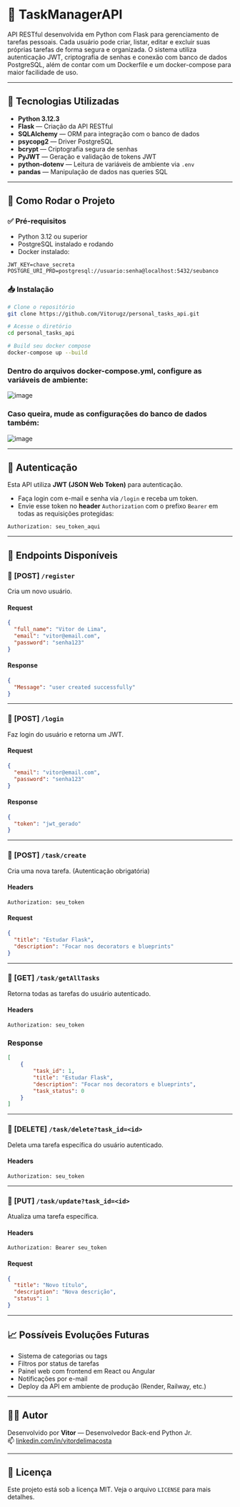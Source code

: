 
# 📌 TaskManagerAPI

API RESTful desenvolvida em Python com Flask para gerenciamento de tarefas pessoais. Cada usuário pode criar, listar, editar e excluir suas próprias tarefas de forma segura e organizada. O sistema utiliza autenticação JWT, criptografia de senhas e conexão com banco de dados PostgreSQL, além de contar com um Dockerfile e um docker-compose para maior facilidade de uso.

---

## 🚀 Tecnologias Utilizadas

- **Python 3.12.3**
- **Flask** — Criação da API RESTful
- **SQLAlchemy** — ORM para integração com o banco de dados
- **psycopg2** — Driver PostgreSQL
- **bcrypt** — Criptografia segura de senhas
- **PyJWT** — Geração e validação de tokens JWT
- **python-dotenv** — Leitura de variáveis de ambiente via `.env`
- **pandas** — Manipulação de dados nas queries SQL

---

## 📂 Como Rodar o Projeto

### ✅ Pré-requisitos

- Python 3.12 ou superior
- PostgreSQL instalado e rodando
- Docker instalado:
  
```env
JWT_KEY=chave_secreta
POSTGRE_URI_PRD=postgresql://usuario:senha@localhost:5432/seubanco
```

### 📥 Instalação

```bash
# Clone o repositório
git clone https://github.com/Vitorugz/personal_tasks_api.git

# Acesse o diretório
cd personal_tasks_api

# Build seu docker compose
docker-compose up --build
```

### Dentro do arquivos docker-compose.yml, configure as variáveis de ambiente:
![image](https://github.com/user-attachments/assets/2df4dfed-aaca-410c-b2f8-cc5e1ae06757)

### Caso queira, mude as configurações do banco de dados também:
![image](https://github.com/user-attachments/assets/015aea5e-8aa0-432c-9d06-67546a069743)

---

## 🔐 Autenticação

Esta API utiliza **JWT (JSON Web Token)** para autenticação.

- Faça login com e-mail e senha via `/login` e receba um token.
- Envie esse token no **header** `Authorization` com o prefixo `Bearer` em todas as requisições protegidas:

```http
Authorization: seu_token_aqui
```

---

## 📡 Endpoints Disponíveis

### 🔸 **[POST]** `/register`
Cria um novo usuário.

#### Request
```json
{
  "full_name": "Vitor de Lima",
  "email": "vitor@email.com",
  "password": "senha123"
}
```
#### Response
```json
{
  "Message": "user created successfully"
}
```

---

### 🔸 **[POST]** `/login`
Faz login do usuário e retorna um JWT.

#### Request
```json
{
  "email": "vitor@email.com",
  "password": "senha123"
}
```

#### Response
```json
{
  "token": "jwt_gerado"
}
```

---

### 🔸 **[POST]** `/task/create`  
Cria uma nova tarefa. (Autenticação obrigatória)

#### Headers
```http
Authorization: seu_token
```

#### Request
```json
{
  "title": "Estudar Flask",
  "description": "Focar nos decorators e blueprints"
}
```

---

### 🔸 **[GET]** `/task/getAllTasks`  
Retorna todas as tarefas do usuário autenticado.

#### Headers
```http
Authorization: seu_token
```

### Response
```json
[
    {
        "task_id": 1,
        "title": "Estudar Flask",
        "description": "Focar nos decorators e blueprints",
        "task_status": 0
    }
]
```

---

### 🔸 **[DELETE]** `/task/delete?task_id=<id>`  
Deleta uma tarefa específica do usuário autenticado.

#### Headers
```http
Authorization: seu_token
```

---

### 🔸 **[PUT]** `/task/update?task_id=<id>`  
Atualiza uma tarefa específica.

#### Headers
```http
Authorization: Bearer seu_token
```

#### Request
```json
{
  "title": "Novo título",
  "description": "Nova descrição",
  "status": 1
}
```

---

## 📈 Possíveis Evoluções Futuras

- Sistema de categorias ou tags
- Filtros por status de tarefas
- Painel web com frontend em React ou Angular
- Notificações por e-mail
- Deploy da API em ambiente de produção (Render, Railway, etc.)

---

## 👨‍💻 Autor

Desenvolvido por **Vitor** — Desenvolvedor Back-end Python Jr.  
📫 [linkedin.com/in/vitordelimacosta](https://www.linkedin.com/in/vitordelimacosta)  

---

## 📄 Licença

Este projeto está sob a licença MIT. Veja o arquivo `LICENSE` para mais detalhes.
